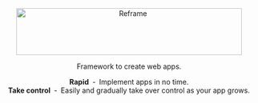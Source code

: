 <br/>
<br/>
<p align="center">
  <a href="https://github.com/reframejs/reframe">
    <img src="https://github.com/reframejs/reframe/raw/master/docs/images/logo-with-title.min.svg?sanitize=true" width=450 height=94 style="max-width:100%;" alt="Reframe"/>
  </a>
</p>

<p align="center">
  Framework to create web apps.
</p>
<p align="center">
  <b>Rapid</b>&nbsp;&nbsp;&#8209;&nbsp;&nbsp;Implement&nbsp;apps&nbsp;in&nbsp;no&nbsp;time.
  <br/>
  <b>Take control</b>&nbsp;&nbsp;&#8209;&nbsp;&nbsp;Easily and gradually take over control as your app grows.
</p>

<br/>
<br/>
<br/>
